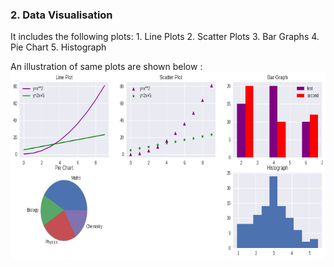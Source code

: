 ### 2. Data Visualisation 
It includes the following plots:
        1. Line Plots
        2. Scatter Plots
        3. Bar Graphs
        4. Pie Chart
        5. Histograph

An illustration of same plots are shown below :
<img src="Images/data_visualise.png" width="600" height="300">